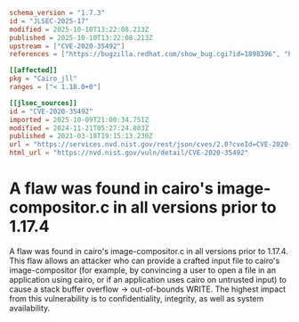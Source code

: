 ```toml
schema_version = "1.7.3"
id = "JLSEC-2025-17"
modified = 2025-10-10T13:22:08.213Z
published = 2025-10-10T13:22:08.213Z
upstream = ["CVE-2020-35492"]
references = ["https://bugzilla.redhat.com/show_bug.cgi?id=1898396", "https://security.gentoo.org/glsa/202305-21", "https://bugzilla.redhat.com/show_bug.cgi?id=1898396", "https://security.gentoo.org/glsa/202305-21"]

[[affected]]
pkg = "Cairo_jll"
ranges = ["< 1.18.0+0"]

[[jlsec_sources]]
id = "CVE-2020-35492"
imported = 2025-10-09T21:00:34.751Z
modified = 2024-11-21T05:27:24.803Z
published = 2021-03-18T19:15:13.230Z
url = "https://services.nvd.nist.gov/rest/json/cves/2.0?cveId=CVE-2020-35492"
html_url = "https://nvd.nist.gov/vuln/detail/CVE-2020-35492"
```

# A flaw was found in cairo's image-compositor.c in all versions prior to 1.17.4

A flaw was found in cairo's image-compositor.c in all versions prior to 1.17.4. This flaw allows an attacker who can provide a crafted input file to cairo's image-compositor (for example, by convincing a user to open a file in an application using cairo, or if an application uses cairo on untrusted input) to cause a stack buffer overflow -> out-of-bounds WRITE. The highest impact from this vulnerability is to confidentiality, integrity, as well as system availability.

